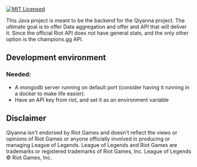 [![MIT Licensed](https://img.shields.io/badge/license-Apache2.0-green.svg)](https://github.com/fastboyz/Qiyanna-backend/blob/master/LICENSE)

This Java project is meant to be the backend for the Qiyanna project. The ultimate
goal is to offer Data aggregation and offer and API that will deliver it. 
Since the official Riot API does not have general stats, and the only other option
is the champions.gg API.

## Development environment  
### Needed:
 * A mongodb server running on default port (consider having it running in a docker to make life easier).
 * Have an API key from riot, and set it as an environment variable
 
 ## Disclaimer  
 Qiyanna isn't endorsed by Riot Games and doesn't reflect the views or opinions of Riot Games or anyone officially
 involved in producing or managing League of Legends. League of Legends and Riot Games are trademarks or registered
 trademarks of Riot Games, Inc. League of Legends © Riot Games, Inc.
